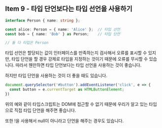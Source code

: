 ## Item 9 - 타입 단언보다는 타입 선언을 사용하기

```ts
interface Person { name: string };

const alice: Person = { name: 'Alice' };  // 타입 선언
const bob = { name: 'Bob' } as Person;    // 타입 단언

// 둘 다 타입은 Person
```

타입 선언은 할당되는 값이 인터페이스를 만족하는지 검사해서 오류를 표시할 수 있지만, 타입 단언을 할 경우 강제로 타입을 지정하는 것이기 때문에 오류를 무시할 수 있습니다.
따라서 웬만하면 타입 단언보다는 타입 선언을 사용하는 것이 좋습니다.

하지만 타입 단언을 사용하는 것이 더 좋을 때도 있습니다.

```ts
document.querySelector('#button').addEventListener('click', e => {
  const button = e.currentTarget as HTMLButtonElement;
})
```

위의 예와 같이 타입스크립트는 DOM에 접근할 수 없기 때문에 우리가 알고 있는 타입으로 직접 타입 단언을 해주면 좋습니다.

또한 !을 사용해서 null이 아니라고 단언을 해주는 경우도 있습니다.